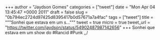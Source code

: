 
+++
author = "Jaydson Gomes"
categories = ["tweet"]
date = "Mon Apr 04 13:45:47 +0000 2011"
draft = false
slug = "0b794ec2724d97425d8395417b0d57671a7a4fac"
tags = ["tweet"]
title = """Sonhei que estava em um s..."""
tweet = true
micro = true
tweet_url = "https://twitter.com/jaydson/status/54902487987142656"
+++
Sonhei que estava em um show do #Rancid #Punk \,,/
